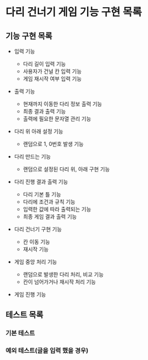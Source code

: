 # 다리 건너기 게임 기능 구현 목록
## 기능 구현 목록
* 입력 기능
  - 다리 길이 입력 기능
  - 사용자가 건널 칸 입력 기능
  - 게임 재시작 여부 입력 기능


* 출력 기능
  - 현재까지 이동한 다리 정보 출력 기능
  - 최종 결과 출력 기능
  - 출력에 필요한 문자열 관리 기능


* 다리 위 아래 설정 기능
  - 랜덤으로 1, 0번호 발생 기능


* 다리 만드는 기능
  - 랜덤으로 설정된 다리 위, 아래 구현 기능


* 다리 진행 결과 출력 기능
  - 다리 기본 틀 기능
  - 다리에 조건과 규칙 기능
  - 입력한 값에 따라 출력되는 기능
  - 최종 게임 결과 출력 기능


* 다리 건너기 구현 기능
  - 칸 이동 기능
  - 재시작 기능


* 게임 중앙 처리 기능 
  - 랜덤으로 발생한 다리 처리, 비교 기능
  - 칸이 넘어가거나 재시작 처리 기능

* 게임 진행 기능
## 테스트 목록
### 기본 테스트 
### 예외 테스트(글을 입력 했을 경우)